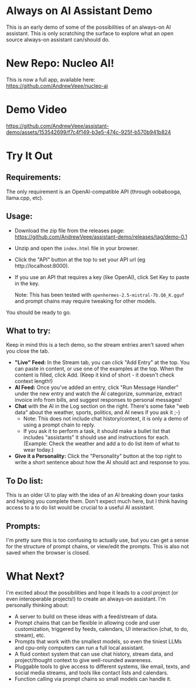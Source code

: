# Always on AI Assistant Demo

This is an early demo of some of the possibilities of an always-on AI assistant. This is only
scratching the surface to explore what an open source always-on assistant can/should do.

# New Repo: Nucleo AI!
This is now a full app, available here:
https://github.com/AndrewVeee/nucleo-ai

# Demo Video

https://github.com/AndrewVeee/assistant-demo/assets/153542699/f7c4f149-b3e5-474c-925f-b570b941b824

# Try It Out

## Requirements:

The only requirement is an OpenAI-compatible API (through oobabooga, llama.cpp, etc).

## Usage:

- Download the zip file from the releases page: https://github.com/AndrewVeee/assistant-demo/releases/tag/demo-0.1
- Unzip and open the `index.html` file in your browser.
- Click the "API" button at the top to set your API url (eg http://localhost:8000).
- If you use an API that requires a key (like OpenAI), click Set Key to paste in the key.
  
  Note: This has been tested with `openhermes-2.5-mistral-7b.Q6_K.gguf` and prompt chains may require tweaking for other models.

You should be ready to go.

## What to try:

Keep in mind this is a tech demo, so the stream entries aren't saved when you close the tab.

- **"Live" Feed:** In the Stream tab, you can click "Add Entry" at the top. You can paste in content, or use one of the examples at the top. When the content is filled, click Add. (Keep it kind of short - it doesn't check context length!)
- **AI Feed:** Once you've added an entry, click "Run Message Handler" under the new entry and watch the AI categorize, summarize, extract invoice info from bills, and suggest responses to personal messages!
- **Chat** with the AI in the Log section on the right. There's some fake "web data" about the weather, sports, politics, and AI news if you ask it ;-)
  - Note: This does not include chat history/context, it is only a demo of using a prompt chain to reply.
  - If you ask it to perform a task, it should make a bullet list that includes "assistants" it should use and instructions for each. (Example: Check the weather and add a to do list item of what to wear today.)
- **Give it a Personality:** Click the "Personality" button at the top right to write a short sentence about how the AI should act and response to you.

## To Do list:

This is an older UI to play with the idea of an AI breaking down your tasks and helping you complete them. Don't expect much here, but I think having access to a to do list would be crucial to a useful AI assistant.

## Prompts:

I'm pretty sure this is too confusing to actually use, but you can get a sense for the structure of prompt chains, or view/edit the prompts. This is also not saved when the browser is closed.

# What Next?

I'm excited about the possibilities and hope it leads to a cool project (or even interoperable projects!) to create an always-on assistant. I'm personally thinking about:

- A server to build on these ideas with a feed/stream of data.
- Prompt chains that can be flexible in allowing code and user customization, triggered by feeds, calendars, UI interaction (chat, to do, stream), etc.
- Prompts that work with the smallest models, so even the tiniest LLMs and cpu-only computers can run a full local assistant.
- A fluid context system that can use chat history, stream data, and project/thought context to give well-rounded awareness.
- Pluggable tools to give access to different systems, like email, texts, and social media streams, and tools like contact lists and calendars.
- Function calling via prompt chains so small models can handle it.
